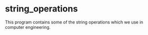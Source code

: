 # string_operations
This program contains some of the string operations which we use in computer engineering.

